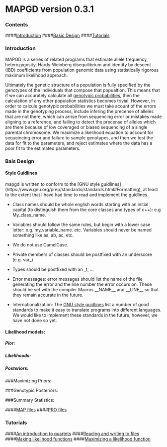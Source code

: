 ﻿
<h1> MAPGD version 0.3.1 </h1>

<h3>Contents </h3>

####[Introduction](https://lynchlab.github.io/MAPGD/index.html#-introduction-)
####[Basic Design](https://lynchlab.github.io/MAPGD/index.html#-basic-design-)
####[Tutorials](https://lynchlab.github.io/MAPGD/index.html#-tutorials-)

<h3> Introduction </h3>

MAPGD is a series of related programs that estimate allele frequency, heterozygosity, Hardy-Weinberg disequilibrium and identity by descent (IBD) coefficients from population genomic data using statistically rigorous maximum likelihood approach.   

Ultimately the genetic structure of a population is fully specified by the genotypes of the individuals that compose that popualtion. This means that if we can accurately calculate all [genotypic probabilities](https://lynchlab.github.io/MAPGD/classgenotype.html), then the calculation of any other population statistics becomes trivial. However, in order to calcule genotypic probabilities we must take acount of the errors made in the genotyping process, include infering the precense of alleles that are not there, which can arrise from sequencing error or mistakes made aligning to a reference, and failing to detect the precense of alleles which are there because of low coveraged or biased sequencing of a single parental chromosome. We maximize a likelihood equation to account for sequeincing error and failure to sample genotypes, and then we test the data for fit to the parameters, and reject estimates where the data has a poor fit to the estimated parameters. 

<h3> Bais Design </h3>

<script src='https://cdn.mathjax.org/mathjax/latest/MathJax.js?config=TeX-AMS-MML_HTMLorMML'>
$ P( \boldsymbol \theta | \boldsymbol X  )= \frac {P( \boldsymbol X | \boldsymbol \theta  ) P( \boldsymbol \theta  ) } { P( \boldsymbol X  ) } $	
</script>

<h4> Style Guidlines </h4>
mapgd is written to conform to the [GNU style guidlines](https://www.gnu.org/prep/standards/standards.html#Formatting), at least to the extent that I have had time to read and implement the guidlines. 

* Class names should be whole english words starting with an initial capital (to distinguish them from the core classes and types of c++): e.g My\_class\_name.

* Variables should follow the same rules, but begin with a lower case letter: e.g. my\_variable\_name. etc. Variables should never be named something like aa, ab, ac, etc.

* We do not use CamelCase.

* Private members of classes should be postfixed with an underscore (e.g. var\_)

* Types should be postfixed with an \_t, ...

* Error messages: error messages should list the name of the file generating the error and the line number the error occurs on. These should be set with the compiler Macros \_\_NAME\_\_ and \_\_LINE\_\_ so that they remain accurate in the future. 

* Internationalization: The [GNU style guidlines](https://www.gnu.org/prep/standards/standards.html#Formatting) list a number of good standards to make it easy to translate programs into different languages. We would like to implement these standards in the future, however, we have not done so yet.

<h4> Likelihood models:</h4>

<h5> Pior:</h5>

<h5> Likelihoods:</h5>

<h5> Posteriors:</h5>

###Maximizing Priors:

###Genotypic Posteriors:

###Summary Statistics:

####[MAP files](https://lynchlab.github.io/MAPGD/classmap__file.html)
####[PRO files](https://lynchlab.github.io/MAPGD/classmap__file.html)

<h3> Tutorials </h3>

####[An introduction to quartets](https://lynchlab.github.io/MAPGD/tutorial/quartet.md)
####[Reading and writing to files](https://lynchlab.github.io/MAPGD/tutorial/map.md)
####[Making likelihood functions](https://lynchlab.github.io/MAPGD/tutorial/likelihood.md)
####[Maximizing a likelihood function](https://lynchlab.github.io/MAPGD/tutorial/maximize.md)
